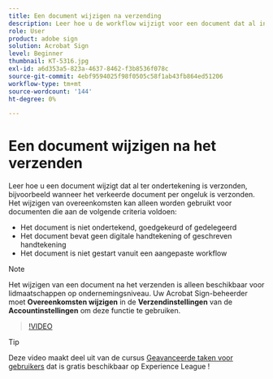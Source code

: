 ```yaml
---
title: Een document wijzigen na verzending
description: Leer hoe u de workflow wijzigt voor een document dat al in uitvoering is
role: User
product: adobe sign
solution: Acrobat Sign
level: Beginner
thumbnail: KT-5316.jpg
exl-id: a6d353a5-823a-4637-8462-f3b8536f078c
source-git-commit: 4ebf9594025f98f0505c58f1ab43fb864ed51206
workflow-type: tm+mt
source-wordcount: '144'
ht-degree: 0%

---
```


# Een document wijzigen na het verzenden

Leer hoe u een document wijzigt dat al ter ondertekening is verzonden, bijvoorbeeld wanneer het verkeerde document per ongeluk is verzonden. Het wijzigen van overeenkomsten kan alleen worden gebruikt voor documenten die aan de volgende criteria voldoen:

* Het document is niet ondertekend, goedgekeurd of gedelegeerd
* Het document bevat geen digitale handtekening of geschreven handtekening
* Het document is niet gestart vanuit een aangepaste workflow


>[!NOTE]
>
>Het wijzigen van een document na het verzenden is alleen beschikbaar voor lidmaatschappen op ondernemingsniveau. Uw Acrobat Sign-beheerder moet **Overeenkomsten wijzigen** in de **Verzendinstellingen** van de **Accountinstellingen** om deze functie te gebruiken.

>[!VIDEO](https://video.tv.adobe.com/v/342299?quality=12&learn=on&hidetitle=true)

>[!TIP]
>
>Deze video maakt deel uit van de cursus [Geavanceerde taken voor gebruikers](https://experienceleague.adobe.com/?recommended=Sign-U-1-2020.3) dat is gratis beschikbaar op Experience League !
